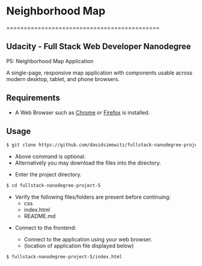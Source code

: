 # Neighborhood Map

============================================

Udacity - Full Stack Web Developer Nanodegree
---------------------------------------------
P5: Neighborhood Map Application

A single-page, responsive map application with components usable across modern desktop, tablet, and phone browsers.


Requirements
------------

+ A Web Browser such as [Chrome](https://www.google.com/chrome/browser/) or [Firefox](https://www.mozilla.org/en-US/firefox/new/) is installed.


Usage
-----

```bash
$ git clone https://github.com/davidsimowitz/fullstack-nanodegree-project-5.git
```
  + Above command is optional.
  + Alternatively you may download the files into the directory.

* Enter the project directory.

```bash
$ cd fullstack-nanodegree-project-5
```
  + Verify the following files/folders are present before continuing:
    * css
    * index.html
    * README.md

* Connect to the frontend:

  + Connect to the application using your web browser.
  + (location of application file displayed below)
```bash
$ fullstack-nanodegree-project-5/index.html
```
